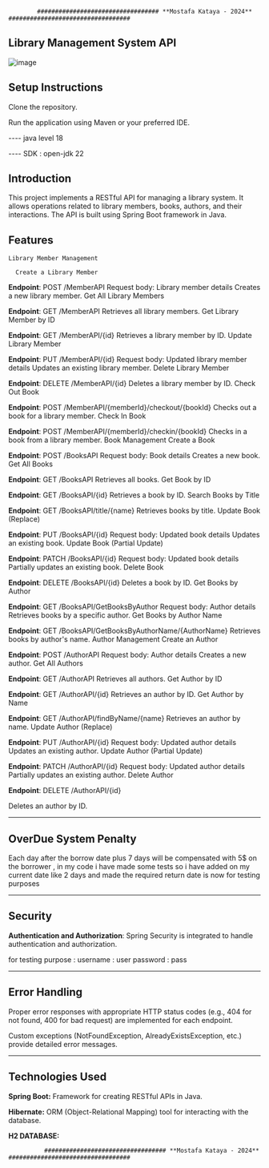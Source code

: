             ################################## **Mostafa Kataya - 2024** ##################################


**Library Management System API**
---------------------------------
![image](https://github.com/mustafakataya00/LibraryManagementSystem/assets/93375540/299775dc-5b29-4049-8528-5dc7821c99e2)

Setup Instructions
--
  Clone the repository.
  
  Run the application using Maven or your preferred IDE.
  
 ---- java level 18
 
 ---- SDK : open-jdk 22


  **Introduction**
  --
This project implements a RESTful API for managing a library system. It allows operations related to library members, books, authors, and their interactions. The API is built using Spring Boot framework in Java.

  **Features**
  --
    Library Member Management
    
      Create a Library Member
      

**Endpoint**: POST /MemberAPI
Request body: Library member details
Creates a new library member.
Get All Library Members

**Endpoint**: GET /MemberAPI
Retrieves all library members.
Get Library Member by ID

**Endpoint**: GET /MemberAPI/{id}
Retrieves a library member by ID.
Update Library Member

**Endpoint**: PUT /MemberAPI/{id}
Request body: Updated library member details
Updates an existing library member.
Delete Library Member

**Endpoint**: DELETE /MemberAPI/{id}
Deletes a library member by ID.
Check Out Book

**Endpoint**: POST /MemberAPI/{memberId}/checkout/{bookId}
Checks out a book for a library member.
Check In Book

**Endpoint**: POST /MemberAPI/{memberId}/checkin/{bookId}
Checks in a book from a library member.
Book Management
Create a Book

**Endpoint**: POST /BooksAPI
Request body: Book details
Creates a new book.
Get All Books

**Endpoint**: GET /BooksAPI
Retrieves all books.
Get Book by ID

**Endpoint**: GET /BooksAPI/{id}
Retrieves a book by ID.
Search Books by Title

**Endpoint**: GET /BooksAPI/title/{name}
Retrieves books by title.
Update Book (Replace)

**Endpoint**: PUT /BooksAPI/{id}
Request body: Updated book details
Updates an existing book.
Update Book (Partial Update)

**Endpoint**: PATCH /BooksAPI/{id}
Request body: Updated book details
Partially updates an existing book.
Delete Book

**Endpoint**: DELETE /BooksAPI/{id}
Deletes a book by ID.
Get Books by Author

**Endpoint**: GET /BooksAPI/GetBooksByAuthor
Request body: Author details
Retrieves books by a specific author.
Get Books by Author Name

**Endpoint**: GET /BooksAPI/GetBooksByAuthorName/{AuthorName}
Retrieves books by author's name.
Author Management
Create an Author

**Endpoint**: POST /AuthorAPI
Request body: Author details
Creates a new author.
Get All Authors

**Endpoint**: GET /AuthorAPI
Retrieves all authors.
Get Author by ID

**Endpoint**: GET /AuthorAPI/{id}
Retrieves an author by ID.
Get Author by Name

**Endpoint**: GET /AuthorAPI/findByName/{name}
Retrieves an author by name.
Update Author (Replace)

**Endpoint**: PUT /AuthorAPI/{id}
Request body: Updated author details
Updates an existing author.
Update Author (Partial Update)

**Endpoint**: PATCH /AuthorAPI/{id}
Request body: Updated author details
Partially updates an existing author.
Delete Author

**Endpoint**: DELETE /AuthorAPI/{id}

Deletes an author by ID.

---------------------------------
**OverDue System Penalty**
--
Each day after the borrow date plus 7 days will be compensated with 5$ on the borrower , in my code i have made some tests so i have added on my current date like 2 days and made the required return date is now for testing purposes

---------------------------------
**Security**
--
**Authentication and Authorization**: Spring Security is integrated to handle authentication and authorization.

for testing purpose : 
username : user
password : pass

---------------------------------
**Error Handling**
--
Proper error responses with appropriate HTTP status codes (e.g., 404 for not found, 400 for bad request) are implemented for each endpoint.

Custom exceptions (NotFoundException, AlreadyExistsException, etc.) provide detailed error messages.

---------------------------------
**Technologies Used**
--
  **Spring Boot:** Framework for creating RESTful APIs in Java.
  
  **Hibernate:** ORM (Object-Relational Mapping) tool for interacting with the database.
  
  **H2 DATABASE:**

  


              ################################## **Mostafa Kataya - 2024** ##################################
